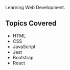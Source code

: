 Learning Web Development.

Topics Covered 
----------------------------
- HTML
- CSS
- JavaScript
- Jest
- Bootstrap
- React
